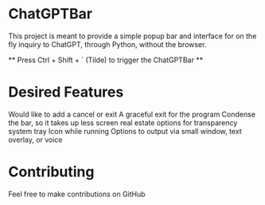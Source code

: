 # ChatGPTBar

This project is meant to provide a simple popup bar and interface for on the fly inquiry to ChatGPT, through Python, without the browser.

** Press Ctrl + Shift + ` (Tilde) to trigger the ChatGPTBar **

# Desired Features

Would like to add a cancel or exit
A graceful exit for the program
Condense the bar, so it takes up less screen real estate
options for transparency
system tray Icon while running
Options to output via small window, text overlay, or voice

# Contributing

Feel free to make contributions on GitHub
